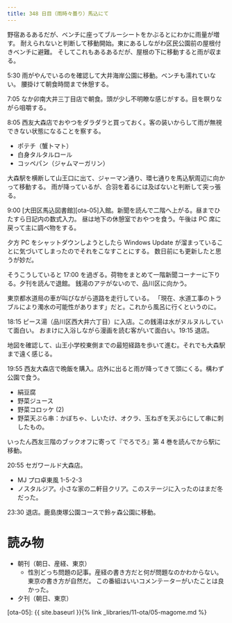 ```yaml
---
title: 348 日目（雨時々曇り）馬込にて
---
```


野宿あるあるだが、ベンチに座ってブルーシートをかぶるとにわかに雨量が増す。
耐えられないと判断して移動開始。東にあるしながわ区民公園前の屋根付きベンチに避難。
そしてこれもあるあるだが、屋根の下に移動すると雨が収まる。

5:30 雨がやんでいるのを確認して大井海岸公園に移動。ベンチも濡れていない。
腰掛けて朝食時間まで休憩する。

7:05 なか卯南大井三丁目店で朝食。頭が少し不明瞭な感じがする。目を瞑りながら咀嚼する。

8:05 西友大森店でおやつをダラダラと買っておく。客の装いからして雨が無視できない状態になることを察する。
* ポテチ（蟹トマト）
* 白身タルタルロール
* コッペパン（ジャムマーガリン）

大森駅を横断して山王口に出て、ジャーマン通り、環七通りを馬込駅周辺に向かって移動する。
雨が降っているが、合羽を着るには及ばないと判断して突っ張る。

9:00 [大田区馬込図書館][ota-05]入館。新聞を読んで二階へ上がる。昼までひたすら日記内の数式入力。
昼は地下の休憩室でおやつを食う。午後は PC 席に戻って主に調べ物をする。

夕方 PC をシャットダウンしようとしたら Windows Update が溜まっていることに気づいてしまったのでそれをこなすことにする。
数日前にも更新したと思うが妙だ。

そうこうしていると 17:00 を過ぎる。荷物をまとめて一階新聞コーナーに下りる。夕刊を読んで退館。
銭湯のアテがないので、品川区に向かう。

東京都水道局の車が叫びながら道路を走行している。
「現在、水道工事のトラブルにより濁水の可能性があります」だと。これから風呂に行くというのに。

18:15 ピース湯（品川区西大井六丁目）に入店。この銭湯は水がヌルヌルしていて面白い。
おまけに入浴しながら漫画を読む客がいて面白い。19:15 退店。

地図を確認して、山王小学校東側までの最短経路を歩いて進む。それでも大森駅まで遠く感じる。

19:55 西友大森店で晩飯を購入。店外に出ると雨が降ってきて頭にくる。構わず公園で食う。
* 絹豆腐
* 野菜ジュース
* 野菜コロッケ (2)
* 野菜天ぷら串：かぼちゃ、しいたけ、オクラ、玉ねぎを天ぷらにして串に刺したもの。

いったん西友三階のブックオフに寄って『でろでろ』第 4 巻を読んでから駅に移動。

20:55 セガワールド大森店。
* MJ プロ卓東風 1-5-2-3
* ノスタルジア。小さな家の二軒目クリア。このステージに入ったのはまだ冬だった。

23:30 退店。鹿島庚塚公園コースで鈴ヶ森公園に移動。

# 読み物

* 朝刊（朝日、産経、東京）
  * 性別どっち問題の記事。産経の書き方だと何が問題なのかわからない。東京の書き方が自然だ。
    この番組はいいコメンテーターがいたことは良かった。
* 夕刊（朝日、東京）

[ota-05]: {{ site.baseurl }}{% link _libraries/11-ota/05-magome.md %}
